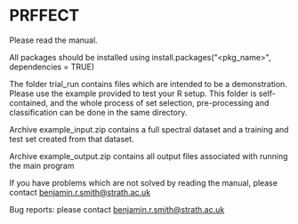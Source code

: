 # PRFFECT

Please read the manual.

All packages should be installed using install.packages("<pkg_name>", dependencies = TRUE)

The folder trial_run contains files which are intended to be a demonstration.  Please use the example provided to test your R setup.  This folder is self-contained, and the whole process of set selection, pre-processing and classification can be done in the same directory.

Archive example_input.zip contains a full spectral dataset and a training and test set created from that dataset.

Archive example_output.zip contains all output files associated with running the main program


If you have problems which are not solved by reading the manual, please contact benjamin.r.smith@strath.ac.uk



Bug reports: please contact benjamin.r.smith@strath.ac.uk
